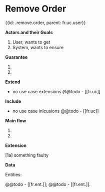 # Remove Order
{{id: .remove.order, parent: fr.uc.user}}



**Actors and their Goals**

1. User, wants to get
2. System, wants to ensure

**Guarantee**

1.
2.

**Extend**

- no use case extensions
@@todo - [\[fr.uc]]

**Include**

- no use case inlcusions
@@todo - [\[fr.uc]]

**Main flow**

1.
2.

**Extension**

[1a] something faulty

**Data**

Entities:

@@todo - [\[fr.ent.]];
@@todo - [\[fr.ent.]].